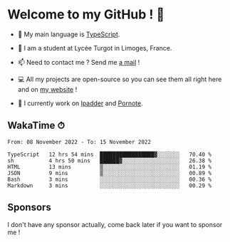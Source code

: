 # Welcome to my GitHub ! 🌃

- 🔭 My main language is [TypeScript](https://www.typescriptlang.org/).

- 🌱 I am a student at Lycée Turgot in Limoges, France.

- 📫 Need to contact me ? Send me <a href="mailto:mikkel@milescode.dev">a mail</a> !

- 💻 All my projects are open-source so you can see them all right here and on <a href="https://www.vexcited.ml">my website</a> !

- 👀 I currently work on [lpadder](https://github.com/Vexcited/lpadder) and [Pornote](https://github.com/Vexcited/Pornote).

## WakaTime ⏱

<!--START_SECTION:waka-->

```text
From: 08 November 2022 - To: 15 November 2022

TypeScript   12 hrs 54 mins  █████████████████▓░░░░░░░   70.40 %
sh           4 hrs 50 mins   ██████▓░░░░░░░░░░░░░░░░░░   26.38 %
HTML         13 mins         ▒░░░░░░░░░░░░░░░░░░░░░░░░   01.19 %
JSON         9 mins          ▒░░░░░░░░░░░░░░░░░░░░░░░░   00.89 %
Bash         3 mins          ░░░░░░░░░░░░░░░░░░░░░░░░░   00.36 %
Markdown     3 mins          ░░░░░░░░░░░░░░░░░░░░░░░░░   00.29 %
```

<!--END_SECTION:waka-->

## Sponsors

I don't have any sponsor actually, come back later if you want to sponsor me !
